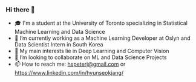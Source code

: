 ### Hi there 👋

<!-- **jjangsta/jjangsta** is a ✨ _special_ ✨ repository because its `README.md` (this file) appears on your GitHub profile. -->

- 🎓 I'm a student at the University of Toronto specializing in Statistical Machine Learning and Data Science
- 🏢 I’m currently working as a Machine Learning Developer at Oslyn and Data Scientist Intern in South Korea
- 🔭 My main interests lie in Deep Learning and Computer Vision
- 👯 I’m looking to collaborate on ML and Data Science Projects
- 📫 How to reach me: hspeterj@gmail.com or https://www.linkedin.com/in/hyunseokjang/
